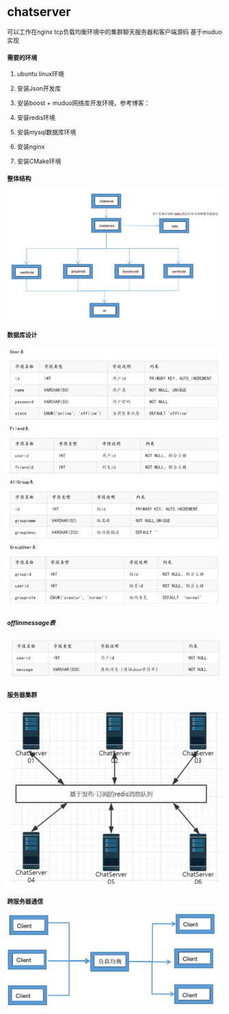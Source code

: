 # chatserver
可以工作在nginx tcp负载均衡环境中的集群聊天服务器和客户端源码  基于muduo实现

#### 需要的环境

1. ubuntu linux环境

2. 安装Json开发库

3. 安装boost + muduo网络库开发环境，参考博客：

4. 安装redis环境

5. 安装mysql数据库环境

6. 安装nginx

7. 安装CMake环境
#### 整体结构
![1](https://github.com/donghe0313/chatserver/blob/main/pic/5.png)
#### 数据库设计
![2](https://github.com/donghe0313/chatserver/blob/main/pic/1.png)
##### offlinmessage表
![3](https://github.com/donghe0313/chatserver/blob/main/pic/2.png)
#### 服务器集群
![4](https://github.com/donghe0313/chatserver/blob/main/pic/3.png)
#### 跨服务器通信
![5](https://github.com/donghe0313/chatserver/blob/main/pic/4.png)


